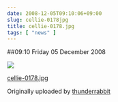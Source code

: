 ```yaml
---
date: 2008-12-05T09:10:06+09:00
slug: cellie-0178jpg
title: cellie-0178.jpg
tags: [ "news" ]
---
```


##09:10 Friday 05 December 2008





[![](https://farm4.static.flickr.com/3103/3083611860_66810c905f.jpg)](https://www.flickr.com/photos/thunderrabbit/3083611860/)
  


[cellie-0178.jpg](https://www.flickr.com/photos/thunderrabbit/3083611860/)
  

Originally uploaded by [thunderrabbit](https://www.flickr.com/people/thunderrabbit/)





  

